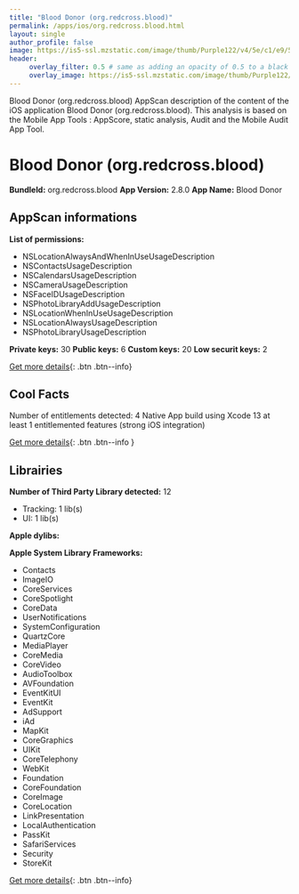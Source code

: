 ```yaml
---
title: "Blood Donor (org.redcross.blood)"
permalink: /apps/ios/org.redcross.blood.html
layout: single
author_profile: false
image: https://is5-ssl.mzstatic.com/image/thumb/Purple122/v4/5e/c1/e9/5ec1e995-05b6-b7fa-d787-2266a4c04251/AppIcon-1x_U007emarketing-0-7-0-P3-85-220.png/512x512bb.jpg
header: 
     overlay_filter: 0.5 # same as adding an opacity of 0.5 to a black background
     overlay_image: https://is5-ssl.mzstatic.com/image/thumb/Purple122/v4/5e/c1/e9/5ec1e995-05b6-b7fa-d787-2266a4c04251/AppIcon-1x_U007emarketing-0-7-0-P3-85-220.png/512x512bb.jpg
---
```

Blood Donor (org.redcross.blood) AppScan description of the content of the iOS application Blood Donor (org.redcross.blood). This analysis is based on the Mobile App Tools : AppScore, static analysis, Audit and the Mobile Audit App Tool.

# Blood Donor (org.redcross.blood)

**BundleId:** org.redcross.blood
**App Version:** 2.8.0
**App Name:** Blood Donor


## AppScan informations 

**List of permissions:** 
- NSLocationAlwaysAndWhenInUseUsageDescription
- NSContactsUsageDescription
- NSCalendarsUsageDescription
- NSCameraUsageDescription
- NSFaceIDUsageDescription
- NSPhotoLibraryAddUsageDescription
- NSLocationWhenInUseUsageDescription
- NSLocationAlwaysUsageDescription
- NSPhotoLibraryUsageDescription
  
  
**Private keys:** 30
**Public keys:** 6
**Custom keys:** 20
**Low securit keys:** 2
  
[Get more details](/pricing.html){: .btn .btn--info}

## Cool Facts

Number of entitlements detected: 4
Native App
build using Xcode 13
at least 1 entitlemented features (strong iOS integration)
  
[Get more details](/pricing.html){: .btn .btn--info }

## Librairies 
**Number of Third Party Library detected:** 12
- Tracking: 1 lib(s)
- UI: 1 lib(s)


**Apple dylibs:**


**Apple System Library Frameworks:**
- Contacts
- ImageIO
- CoreServices
- CoreSpotlight
- CoreData
- UserNotifications
- SystemConfiguration
- QuartzCore
- MediaPlayer
- CoreMedia
- CoreVideo
- AudioToolbox
- AVFoundation
- EventKitUI
- EventKit
- AdSupport
- iAd
- MapKit
- CoreGraphics
- UIKit
- CoreTelephony
- WebKit
- Foundation
- CoreFoundation
- CoreImage
- CoreLocation
- LinkPresentation
- LocalAuthentication
- PassKit
- SafariServices
- Security
- StoreKit


  
[Get more details](/pricing.html){: .btn .btn--info}

